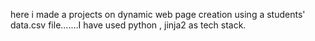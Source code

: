 here i made a projects on dynamic web page creation using a students' data.csv file.......I have used python , jinja2 as tech stack. 
